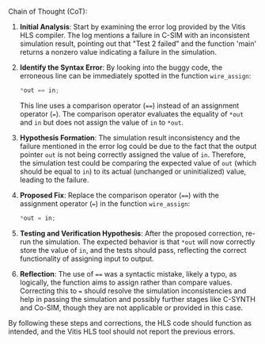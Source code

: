 Chain of Thought (CoT):
1. **Initial Analysis**: Start by examining the error log provided by the Vitis HLS compiler. The log mentions a failure in C-SIM with an inconsistent simulation result, pointing out that "Test 2 failed" and the function 'main' returns a nonzero value indicating a failure in the simulation.

2. **Identify the Syntax Error**: By looking into the buggy code, the erroneous line can be immediately spotted in the function `wire_assign`:
   ```cpp
   *out == in;
   ```
   This line uses a comparison operator (`==`) instead of an assignment operator (`=`). The comparison operator evaluates the equality of `*out` and `in` but does not assign the value of `in` to `*out`.

3. **Hypothesis Formation**: The simulation result inconsistency and the failure mentioned in the error log could be due to the fact that the output pointer `out` is not being correctly assigned the value of `in`. Therefore, the simulation test could be comparing the expected value of `out` (which should be equal to `in`) to its actual (unchanged or uninitialized) value, leading to the failure.

4. **Proposed Fix**: Replace the comparison operator (`==`) with the assignment operator (`=`) in the function `wire_assign`:
   ```cpp
   *out = in;
   ```

5. **Testing and Verification Hypothesis**: After the proposed correction, re-run the simulation. The expected behavior is that `*out` will now correctly store the value of `in`, and the tests should pass, reflecting the correct functionality of assigning input to output.

6. **Reflection**: The use of `==` was a syntactic mistake, likely a typo, as logically, the function aims to assign rather than compare values. Correcting this to `=` should resolve the simulation inconsistencies and help in passing the simulation and possibly further stages like C-SYNTH and Co-SIM, though they are not applicable or provided in this case.

By following these steps and corrections, the HLS code should function as intended, and the Vitis HLS tool should not report the previous errors.